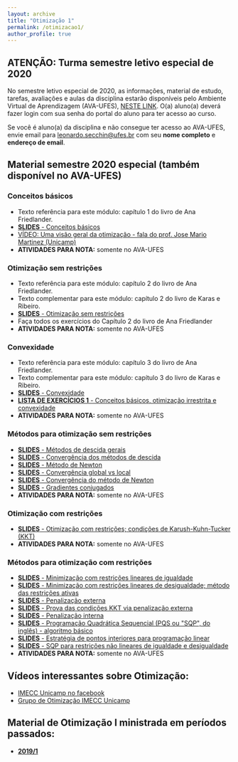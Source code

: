 ```yaml
---
layout: archive
title: "Otimização 1"
permalink: /otimizacao1/
author_profile: true
---
```


## ATENÇÃO: Turma semestre letivo especial de 2020

No semestre letivo especial de 2020, as informações, material de estudo, tarefas, avaliações e aulas da disciplina estarão disponíveis pelo Ambiente Virtual de Aprendizagem (AVA-UFES), [NESTE LINK](https://ava.ufes.br/course/view.php?id=2643). O(a) aluno(a) deverá fazer login com sua senha do portal do aluno para ter acesso ao curso.

Se você é aluno(a) da disciplina e não consegue ter acesso ao AVA-UFES, envie email para [leonardo.secchin@ufes.br](mailto:leonardo.secchin@ufes.br) com seu **nome completo** e **endereço de email**.

## Material semestre 2020 especial (também disponível no AVA-UFES)

### Conceitos básicos

- Texto referência para este módulo: capítulo 1 do livro de Ana Friedlander.
- [**SLIDES** - Conceitos básicos](https://leonardosecchin.github.io/files/otim1/1.Conceitos_basicos.pdf)
- [VÍDEO: Uma visão geral da otimização - fala do prof. Jose Mario Martinez (Unicamp)](https://www.facebook.com/IMECCUnicampBR/videos/1925349244449867/)
- **ATIVIDADES PARA NOTA:** somente no AVA-UFES

### Otimização sem restrições

- Texto referência para este módulo: capítulo 2 do livro de Ana Friedlander.
- Texto complementar para este módulo: capítulo 2 do livro de Karas e Ribeiro.
- [**SLIDES** - Otimização sem restrições](https://leonardosecchin.github.io/files/otim1/2.Otimizacao_sem_restricoes.pdf)
- Faça todos os exercícios do Capítulo 2 do livro de Ana Friedlander
- **ATIVIDADES PARA NOTA:** somente no AVA-UFES

### Convexidade

- Texto referência para este módulo: capítulo 3 do livro de Ana Friedlander.
- Texto complementar para este módulo: capítulo 3 do livro de Karas e Ribeiro.
- [**SLIDES** - Convexidade](https://leonardosecchin.github.io/files/otim1/3.Convexidade.pdf)
- [**LISTA DE EXERCÍCIOS 1** - Conceitos básicos, otimização irrestrita e convexidade](https://drive.google.com/file/d/1yV6DClaPT3zCmB1JkfnVq_j4g77-8EJU/view)
- **ATIVIDADES PARA NOTA:** somente no AVA-UFES

### Métodos para otimização sem restrições

- [**SLIDES** - Métodos de descida gerais](https://leonardosecchin.github.io/files/otim1/4.1.Metodos_descida_gerais.pdf)
- [**SLIDES** - Convergência dos métodos de descida](https://leonardosecchin.github.io/files/otim1/4.3.Convergencia_metodos_descida.pdf)
- [**SLIDES** - Método de Newton](https://leonardosecchin.github.io/files/otim1/4.2.Metodo_de_Newton.pdf)
- [**SLIDES** - Convergência global vs local](https://leonardosecchin.github.io/files/otim1/4.4.Convergencia_global_vs_local.pdf)
- [**SLIDES** - Convergência do método de Newton](https://leonardosecchin.github.io/files/otim1/4.5.Convergencia_Newton.pdf)
- [**SLIDES** - Gradientes conjugados](https://leonardosecchin.github.io/files/otim1/4.6.Gradientes_conjugados.pdf)
- **ATIVIDADES PARA NOTA:** somente no AVA-UFES

### Otimização com restrições

- [**SLIDES** - Otimização com restrições; condições de Karush-Kuhn-Tucker (KKT)](https://leonardosecchin.github.io/files/otim1/5.Otimizacao_com_restricoes-KKT.pdf)
- **ATIVIDADES PARA NOTA:** somente no AVA-UFES

### Métodos para otimização com restrições

- [**SLIDES** - Minimização com restrições lineares de igualdade](https://leonardosecchin.github.io/files/otim1/6.1.Min_restricoes_lineares_igualdade.pdf)
- [**SLIDES** - Minimização com restrições lineares de desigualdade; método das restrições ativas](https://leonardosecchin.github.io/files/otim1/6.2.Min_restricoes_lineares_desig-restricoes_ativas.pdf)
- [**SLIDES** - Penalização externa](https://leonardosecchin.github.io/files/otim1/6.3.Penalizacao_externa.pdf)
- [**SLIDES** - Prova das condições KKT via penalização externa](https://leonardosecchin.github.io/files/otim1/6.4.KKT_via_penalizacao.pdf)
- [**SLIDES** - Penalização interna](https://leonardosecchin.github.io/files/otim1/6.7.Penalizacao_interna.pdf)
- [**SLIDES** - Programação Quadrática Sequencial (PQS ou "SQP", do inglês) - algoritmo básico](https://leonardosecchin.github.io/files/otim1/6.8.SQP.pdf)
- [**SLIDES** - Estratégia de pontos interiores para programação linear](https://leonardosecchin.github.io/files/otim1/6.9.Pontos_interiores_para_PL.pdf)
- [**SLIDES** - SQP para restrições não lineares de igualdade e desigualdade](https://leonardosecchin.github.io/files/otim1/6.10.SQP_subprob_IP.pdf)
- **ATIVIDADES PARA NOTA:** somente no AVA-UFES

<!--## Horários:

*   -----

## [Ementa e programa](http://www.matematicaaplicada.saomateus.ufes.br/sites/matematicaaplicada.saomateus.ufes.br/files/field/anexo/Otimiza%C3%A7%C3%A3o%20I%20-%20DMA11995.pdf)

## Textos de referência:

*   [**Friedlander, A. Elementos de Programação Não-Linear.**](https://www.ime.unicamp.br/~friedlan/livro.pdf) (uma versão reformulada deste livro feita em 2019 também está disponível gratuitamente – [em inglês](https://www.researchgate.net/profile/Ana_Friedlander/publication/333092979_Lectures_on_Fundamentals_of_Numerical_Optimization_This_work_is_licensed_under_a_Creative_Commons_Attribution-NonCommercial-NoDerivatives_40_International_License/links/5cdb3316299bf14d95986f4c/Lectures-on-Fundamentals-of-Numerical-Optimization-This-work-is-licensed-under-a-Creative-Commons-Attribution-NonCommercial-NoDerivatives-40-International-License.pdf?_sg%5B0%5D=OcGvJeXueMxS6BI2Ruh7vdBjq1UbRs08hbzY_ieOwf-F0wbQV_O5SCrfExGkTY-y43lsfpsMQPPREXRuUtCI3Q.L1d61aB9LuNNTfXTsMGRDUyMu00T2tMlftIlfXKRwzMOxblNU-PGVtK1f8wKCtVkis9mkC5L8aBBMztB8CL8Pg&_sg%5B1%5D=vow2_Zf4aDnMI9DAyt0keCr_vCEW83UgpiHMcP9TuSekVV5WsTXWfPlSy9f0mvI65u3MoRoPQsY8UAxf5x5ERSHyb330XujVzueLhVpB79ZJ.L1d61aB9LuNNTfXTsMGRDUyMu00T2tMlftIlfXKRwzMOxblNU-PGVtK1f8wKCtVkis9mkC5L8aBBMztB8CL8Pg&_iepl%5BviewId%5D=vGV9CjhN7zYAxyRbOeaGqa1E&_iepl%5BsingleItemViewId%5D=DdnpMX2t0bkYAOVB5OSNnqJP&_iepl%5BpositionInFeed%5D=8&_iepl%5BhomeFeedVariantCode%5D=ncls&_iepl%5BactivityId%5D=1105855063920647&_iepl%5BactivityType%5D=service_add_recommendation_activity&_iepl%5BactivityTimestamp%5D=1558097593&_iepl%5BrecTarActComb%5D=person_publish_publication&_iepl%5BrecActVar%5D=feed_via_people_you_follow_and_feed_interest_nodes_blended_signals_boost_preprints_and_reads%3Epublications_via_interest_nodes_scored_by_keywords_and_cited_a_boost_preprints_and_reads&_iepl%5BrecScore%5D=39.05640411377&_iepl%5Bcontexts%5D%5B0%5D=homeFeed&_iepl%5BtargetEntityId%5D=PB%3A333092979&_iepl%5BinteractionType%5D=publicationDownload))
*   [Ribeiro, A. A; Karas, E. W. Otimização contínua. Cengage, 2014.](http://www.cengage.com.br/ls/otimizacao-continua-aspectos-teoricos-e-computacionais/)
*   [Martínez, J. M.; Santos, S. A. Métodos computacionais de otimização](https://www.ime.unicamp.br/~sandra/MT601/handouts/MCDO_completo.pdf)
*   Luenberguer; Ye. Linear and Nonlinear Programming. Springer, 2008.  
    (disponível na biblioteca).
*   Nocedal, J.; Wright, S. J. Numerical optimization. Springer, 2006

## Textos Complementares:

*   [Izmailov, A.; Solodov, M. Otimização vol 1\. SBM](https://loja.sbm.org.br/index.php/otimizac-o-volume-1.html)
*   [Martínez, J. M. Otimização prática usando o Lagrangeano aumentado](http://www.ime.unicamp.br/~martinez/lagraum.pdf)

## Formas de avaliação:

*   3 avaliações, sendo no mínimo 1 prova escrita.

## Listas de exercícios:

*   [LISTA 1 – Conceitos básicos, otimização irrestrita, convexidade](https://drive.google.com/open?id=1yV6DClaPT3zCmB1JkfnVq_j4g77-8EJU)-->

## Vídeos interessantes sobre Otimização:

-  [IMECC Unicamp no facebook](https://www.facebook.com/IMECCUnicampBR/videos/1925349244449867/)
-  [Grupo de Otimização IMECC Unicamp](http://www.ime.unicamp.br/~martinez/seminarios.html)

## Material de Otimização I ministrada em períodos passados:

*   **[2019/1](/otimizacao1-2019-1/)**
